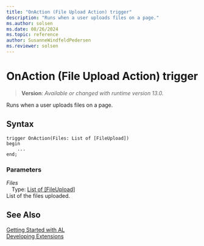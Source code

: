 ```yaml
---
title: "OnAction (File Upload Action) trigger"
description: "Runs when a user uploads files on a page."
ms.author: solsen
ms.date: 08/26/2024
ms.topic: reference
author: SusanneWindfeldPedersen
ms.reviewer: solsen
---
```

[//]: # (START>DO_NOT_EDIT)
[//]: # (IMPORTANT:Do not edit any of the content between here and the END>DO_NOT_EDIT.)
[//]: # (Any modifications should be made in the .xml files in the ModernDev repo.)

# OnAction (File Upload Action) trigger
> **Version**: _Available or changed with runtime version 13.0._

Runs when a user uploads files on a page.


## Syntax
```AL
trigger OnAction(Files: List of [FileUpload])
begin
    ...
end;
```

### Parameters

*Files*  
&emsp;Type: [List of [FileUpload]](../../methods-auto/list/list-data-type.md)  
List of the files uploaded.  



[//]: # (IMPORTANT: END>DO_NOT_EDIT)
## See Also  
[Getting Started with AL](../../devenv-get-started.md)  
[Developing Extensions](../../devenv-dev-overview.md)  
